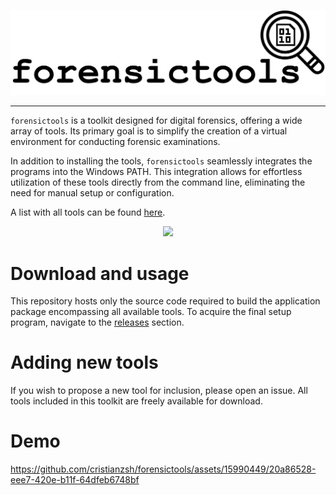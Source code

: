 <p align="center">
    <img src="src/imgs/forensictools_full.png"/>
</p>

---

```forensictools``` is a toolkit designed for digital forensics, offering a wide array of tools. Its primary goal is to simplify the creation of a virtual environment for conducting forensic examinations.

In addition to installing the tools, ```forensictools``` seamlessly integrates the programs into the Windows PATH. This integration allows for effortless utilization of these tools directly from the command line, eliminating the need for manual setup or configuration.

A list with all tools can be found [here](https://cristianzsh.github.io/projects/forensictools.html).

<p align="center">
    <img src="src/imgs/forensictools_overview.png"/>
</p>

# Download and usage
This repository hosts only the source code required to build the application package encompassing all available tools. To acquire the final setup program, navigate to the [releases](https://github.com/cristianzsh/forensictools/releases) section.

# Adding new tools

If you wish to propose a new tool for inclusion, please open an issue. All tools included in this toolkit are freely available for download.

# Demo

https://github.com/cristianzsh/forensictools/assets/15990449/20a86528-eee7-420e-b11f-64dfeb6748bf
